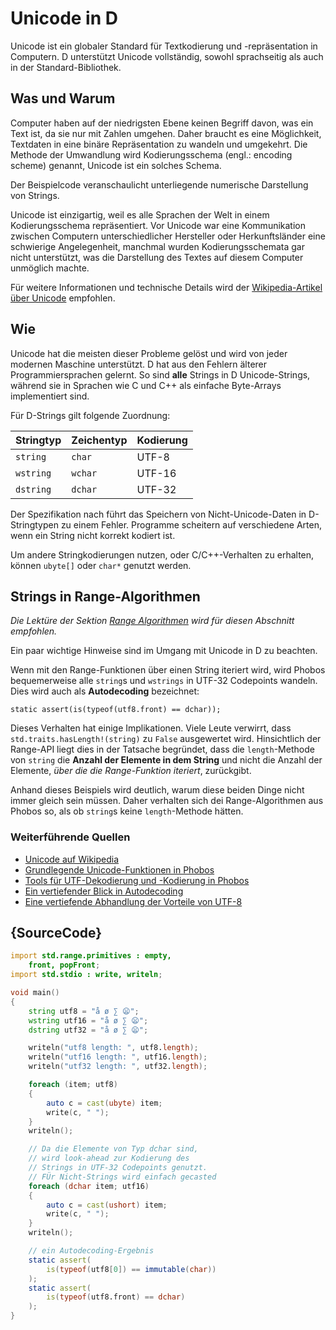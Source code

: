 # Unicode in D

Unicode ist ein globaler Standard für Textkodierung und 
-repräsentation in Computern. D unterstützt Unicode 
vollständig, sowohl sprachseitig als auch in der 
Standard-Bibliothek.

## Was und Warum

Computer haben auf der niedrigsten Ebene keinen Begriff 
davon, was ein Text ist, da sie nur mit Zahlen umgehen.
Daher braucht es eine Möglichkeit, Textdaten in eine
binäre Repräsentation zu wandeln und umgekehrt. Die Methode
der Umwandlung wird Kodierungsschema (engl.: encoding scheme)
genannt, Unicode ist ein solches Schema.

Der Beispielcode veranschaulicht unterliegende numerische
Darstellung von Strings.

Unicode ist einzigartig, weil es alle Sprachen der Welt in
einem Kodierungsschema repräsentiert. Vor Unicode war eine
Kommunikation zwischen Computern unterschiedlicher Hersteller
oder Herkunftsländer eine schwierige Angelegenheit, manchmal
wurden Kodierungsschemata gar nicht unterstützt, was die 
Darstellung des Textes auf diesem Computer unmöglich machte.

Für weitere Informationen und technische Details wird der
[Wikipedia-Artikel über Unicode](https://de.wikipedia.org/wiki/Unicode)
empfohlen.

## Wie

Unicode hat die meisten dieser Probleme gelöst und wird von
jeder modernen Maschine unterstützt. D hat aus den Fehlern
älterer Programmiersprachen gelernt. So sind **alle** Strings 
in D Unicode-Strings, während sie in Sprachen wie C und C++
als einfache Byte-Arrays implementiert sind.

Für D-Strings gilt folgende Zuordnung:

| Stringtyp | Zeichentyp | Kodierung |
|-----------|------------|-----------|
| `string`  | `char`     | UTF-8     |
| `wstring` | `wchar`    | UTF-16    |
| `dstring` | `dchar`    | UTF-32    |


Der Spezifikation nach führt das Speichern von Nicht-Unicode-Daten
in D-Stringtypen zu einem Fehler. Programme scheitern auf
verschiedene Arten, wenn ein String nicht korrekt kodiert ist.

Um andere Stringkodierungen nutzen, oder C/C++-Verhalten zu 
erhalten, können `ubyte[]` oder `char*` genutzt werden.

## Strings in Range-Algorithmen

*Die Lektüre der Sektion [Range Algorithmen](gems/range-algorithms) 
wird für diesen Abschnitt empfohlen.*

Ein paar wichtige Hinweise sind im Umgang mit Unicode in D zu beachten.

Wenn mit den Range-Funktionen über einen String iteriert wird,
wird Phobos bequemerweise alle `string`s und `wstrings` in UTF-32
Codepoints wandeln. Dies wird auch als **Autodecoding** bezeichnet:

```
static assert(is(typeof(utf8.front) == dchar));
```

Dieses Verhalten hat einige Implikationen. Viele Leute verwirrt,
dass `std.traits.hasLength!(string)` zu `False` ausgewertet wird.
Hinsichtlich der Range-API liegt dies in der Tatsache begründet,
dass die `length`-Methode von `string` die **Anzahl der Elemente in
dem String** und nicht die Anzahl der Elemente, *über die die 
Range-Funktion iteriert*, zurückgibt.

Anhand dieses Beispiels wird deutlich, warum diese beiden Dinge
nicht immer gleich sein müssen. Daher verhalten sich dei Range-Algorithmen
aus Phobos so, als ob `string`s keine `length`-Methode hätten.

### Weiterführende Quellen

- [Unicode auf Wikipedia](https://de.wikipedia.org/wiki/Unicode)
- [Grundlegende Unicode-Funktionen in Phobos](https://dlang.org/phobos/std_uni.html)
- [Tools für UTF-Dekodierung und -Kodierung in Phobos](https://dlang.org/phobos/std_utf.html)
- [Ein vertiefender Blick in Autodecoding](https://jackstouffer.com/blog/d_auto_decoding_and_you.html)
- [Eine vertiefende Abhandlung der Vorteile von UTF-8](http://utf8everywhere.org/)

## {SourceCode}

```d
import std.range.primitives : empty,
    front, popFront;
import std.stdio : write, writeln;

void main()
{
    string utf8 = "å ø ∑ 😦";
    wstring utf16 = "å ø ∑ 😦";
    dstring utf32 = "å ø ∑ 😦";

    writeln("utf8 length: ", utf8.length);
    writeln("utf16 length: ", utf16.length);
    writeln("utf32 length: ", utf32.length);

    foreach (item; utf8)
    {
        auto c = cast(ubyte) item;
        write(c, " ");
    }
    writeln();

    // Da die Elemente von Typ dchar sind,
    // wird look-ahead zur Kodierung des
    // Strings in UTF-32 Codepoints genutzt.
    // FÜr Nicht-Strings wird einfach gecasted
    foreach (dchar item; utf16)
    {
        auto c = cast(ushort) item;
        write(c, " ");
    }
    writeln();

    // ein Autodecoding-Ergebnis
    static assert(
        is(typeof(utf8[0]) == immutable(char))
    );
    static assert(
        is(typeof(utf8.front) == dchar)
    );
}
```
